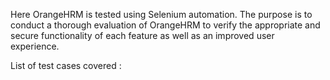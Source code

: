 Here OrangeHRM is tested using Selenium automation. The purpose is to conduct a thorough evaluation of OrangeHRM to verify the appropriate and secure functionality of each feature as well as an improved user experience. 

List of test cases covered : 



